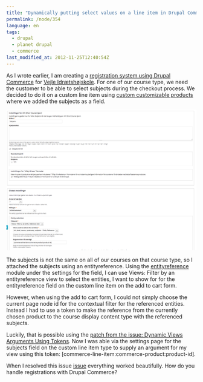 ```yaml
---
title: "Dynamically putting select values on a line item in Drupal Commerce"
permalink: /node/354
language: en
tags:
  - drupal
  - planet drupal
  - commerce
last_modified_at: 2012-11-25T12:40:54Z
---
```


As I wrote earlier, I am creating a [registration system using Drupal Commerce](/node/353) for [Vejle Idrætshøjskole](http://vih.dk). For one of our course type, we need the customer to be able to select subjects during the checkout process. We decided to do it on a custom line item using [custom customizable products](http://drupal.org/project/commerce_custom_product) where we added the subjects as a field.

![](/assets/images/skaermbillede_2012-10-29_kl._13.42.28.png)

The subjects is not the same on all of our courses on that course type, so I attached the subjects using an entityreference. Using the [entityreference](http://drupal.org/project/entityreference) module under the settings for the field, I can use Views: Filter by an entityreference view to select the entities, I want to show for for the entityreference field on the custom line item on the add to cart form.

However, when using the add to cart form, I could not simply choose the current page node id for the contextual filter for the referenced entities. Instead I had to use a token to make the reference from the currently chosen product to the course display content type with the referenced subjects.

Luckily, that is possible using the [patch from the issue: Dynamic Views Arguments Using Tokens](http://drupal.org/node/1699378). Now I was able via the settings page for the subjects field on the custom line item type to supply an argument for my view using this token: \[commerce-line-item:commerce-product:product-id\].

When I resolved this issue [issue](http://drupal.org/node/1826676) everything worked beautifully. How do you handle registrations with Drupal Commerce?
